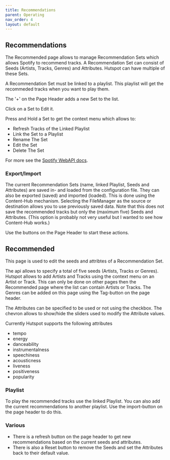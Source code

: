 ```yaml
---
title: Recommendations
parent: Operating
nav_order: 4
layout: default
---
```

## Recommendations
The Recommended page allows to manage Recommendation Sets which allows Spotify to recommend tracks. A Recommendation Set can consist of Seeds (Artists, Tracks, Genres) and Attributes. Hutspot can have multiple of these Sets.

A Recommendation Set must be linked to a playlist. This playlist will get the recommeded tracks when you want to play them.

The '+' on the Page Header adds a new Set to the list.

Click on a Set to Edit it.

Press and Hold a Set to get the context menu which allows to:

 * Refresh Tracks of the Linked Playlist
 * Link the Set to a Playlist
 * Rename The Set
 * Edit the Set
 * Delete The Set

For more see the [Spotify WebAPI docs](https://developer.spotify.com/documentation/web-api/reference/browse/get-recommendations/).


### Export/Import
The current Recommendation Sets (name, linked Playlist, Seeds and Attributes) are saved in- and loaded from the configuration file. They can also be exported (saved) and imported (loaded). This is done using the Content-Hub mechanism. Selecting the FileManager as the source or destination allows you to use previously saved data. Note that this does not save the recommended tracks but only the (maximum five) Seeds and Attributes. (This option is probably not very useful but I wanted to see how Content-Hub works.)

Use the buttons on the Page Header to start these actions.

## Recommended
This page is used to edit the seeds and attribtes of a Recommendation Set.

The api allows to specify a total of five seeds (Artists, Tracks or Genres). Hutspot allows to add Artists and Tracks using the context menu on an Artist or Track. This can only be done on other pages then the Recommended page where the list can contain Artists or Tracks. The Genres can be added on this page using the Tag-button on the page header.

The Attributes can be specified to be used or not using the checkbox. The chevron allows to show/hide the sliders used to modify the Attribute values.

Currently Hutspot supports the following attributes

 * tempo
 * energy
 * danceability
 * instrumentalness
 * speechiness
 * acousticness
 * liveness
 * positiveness
 * popularity

### Playlist
To play the recommended tracks use the linked Playlist. You can also add the current recommendations to another playlist. Use the import-button on the page header to do this.


### Various
 * There is a refresh button on the page header to get new recommendations based on the current seeds and attributes.
 * There is also a Reset button to remove the Seeds and set the Attributes back to their default value.
